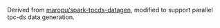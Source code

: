 Derived from [maropu/spark-tpcds-datagen](https://github.com/maropu/spark-tpcds-datagen), modified to support parallel tpc-ds data generation.
